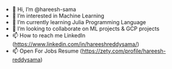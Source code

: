 - 👋 Hi, I’m @hareesh-sama
- 👀 I’m interested in Machine Learning
- 🌱 I’m currently learning Julia Programming Language
- 💞️ I’m looking to collaborate on ML projects & GCP projects
- 📫 How to reach me LinkedIn (https://www.linkedin.com/in/hareeshreddysama/)
- 📫 Open For Jobs Resume (https://zety.com/profile/hareesh-reddysama) 

<!---
hareesh-sama/hareesh-sama is a ✨ special ✨ repository because its `README.md` (this file) appears on your GitHub profile.
You can click the Preview link to take a look at your changes.
--->
